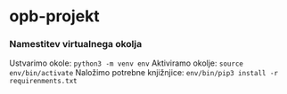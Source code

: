 # opb-projekt

### Namestitev virtualnega okolja

Ustvarimo okole: `python3 -m venv env`
Aktiviramo okolje: `source env/bin/activate`
Naložimo potrebne knjižnjice: `env/bin/pip3 install -r requirenments.txt`